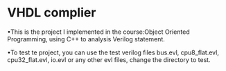 # VHDL complier
•This is the project I implemented in the course:Object Oriented Programming, using C++ to analysis Verilog statement.

•To test te project, you can use the test verilog files bus.evl, cpu8_flat.evl, cpu32_flat.evl, io.evl or any other evl files, change the directory to test.
